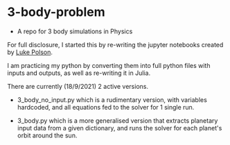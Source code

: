 # 3-body-problem
- A repo for 3 body simulations in Physics

For full disclosure, I started this by re-writing the jupyter notebooks created by [Luke Polson](https://github.com/lukepolson/youtube_channel/tree/main/Python%20Metaphysics%20Series).

I am practicing my python by converting them into full python files with inputs and outputs, as well as re-writing it in Julia. 

There are currently (18/9/2021) 2 active versions.

- 3_body_no_input.py which is a rudimentary version, with variables hardcoded, and all equations fed to the solver for 1 single run. 

- 3_body.py which is a more generalised version that extracts planetary input data from a given dictionary, and runs the solver for each planet's orbit around the sun.
